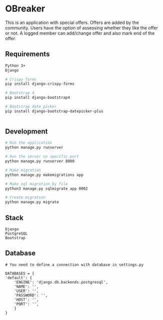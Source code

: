 # OBreaker

This is an application with special offers. Offers are added by the community.
Users have the option of assessing whether they like the offer or not.
A logged member can add/change offer and also mark end of the offer.


## Requirements
```bash
Python 3+
Django

# Crispy forms
pip install django-crispy-forms

# Bootstrap 4
pip install django-bootstrap4

# Bootstrap date picker
pip install django-bootstrap-datepicker-plus
 
```


## Development


```bash
# Run the application
python manage.py runserver

# Run the server on specific port
python manage.py runserver 8080

# Make migration
python manage.py makemigrations app

# Make sql migration by file
python3 manage.py sqlmigrate app 0002

# Create migration
python manage.py migrate
```

## Stack
```
Django
PostgreSQL
Bootstrap
```

## Database

```
# You need to define a connection with database in settings.py

DATABASES = {
'default': {
    'ENGINE': 'django.db.backends.postgresql',
    'NAME': '',
    'USER': '',
    'PASSWORD': '',
    'HOST': '',
    'PORT': '',
    }
}
```
